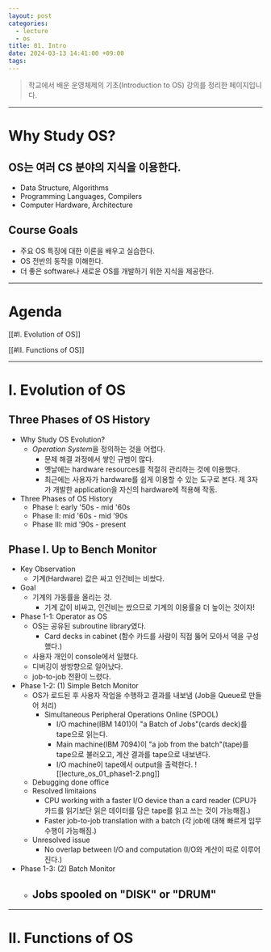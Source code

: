 ```yaml
---
layout: post
categories:
  - lecture
  - os
title: 01. Intro
date: 2024-03-13 14:41:00 +09:00
tags:
---
```


>학교에서 배운 운영체제의 기초(Introduction to OS) 강의를 정리한 페이지입니다.

---
# Why Study OS?

## OS는 여러 CS 분야의 지식을 이용한다.

- Data Structure, Algorithms
- Programming Languages, Compilers
- Computer Hardware, Architecture

## Course Goals

- 주요 OS 특징에 대한 이론을 배우고 실습한다.
- OS 전반의 동작을 이해한다.
- 더 좋은 software나 새로운 OS를 개발하기 위한 지식을 제공한다.

---

# Agenda

[[#I. Evolution of OS]]

[[#II. Functions of OS]]

----

# I. Evolution of OS

## Three Phases of OS History

- Why Study OS Evolution?
	- *Operation System*을 정의하는 것을 어렵다.
		- 문제 해결 과정에서 쌓인 규범이 많다.
		- 옛날에는 hardware resources를 적절히 관리하는 것에 이용했다.
		- 최근에는 사용자가 hardware를 쉽게 이용할 수 있는 도구로 본다. 제 3자가 개발한 application을 자신의 hardware에 적용해 작동.
- Three Phases of OS History
	- Phase I: early \'50s - mid \'60s
	- Phase II: mid \'60s - mid \'90s
	- Phase III: mid \'90s - present

## Phase I. Up to Bench Monitor

- Key Observation
	- 기계(Hardware) 값은 싸고 인건비는 비쌌다.
- Goal
	- 기계의 가동률을 올리는 것.
		- 기계 값이 비싸고, 인건비는 쌌으므로 기계의 이용률을 더 높이는 것이자!
- Phase 1-1: Operator as OS
	- OS는 공유된 subroutine library였다.
		- Card decks in cabinet (함수 카드를 사람이 직접 뚫어 모아서 덱을 구성했다.)
	- 사용자 개인이 console에서 일했다.
	- 디버깅이 쌍방향으로 일어났다.
	- job-to-job 전환이 느렸다.
- Phase 1-2: (1) Simple Betch Monitor
	- OS가 로드된 후 사용자 작업을 수행하고 결과를 내보냄 (Job을 Queue로 만들어 처리)
		- Simultaneous Peripheral Operations Online (SPOOL)
			- I/O machine(IBM 1401)이 "a Batch of Jobs"(cards deck)를 tape으로 읽는다.
			- Main machine(IBM 7094)이 "a job from the batch"(tape)를 tape으로 불러오고, 계산 결과를 tape으로 내보낸다.
			- I/O machine이 tape에서 output을 출력한다.
	![[lecture_os_01_phase1-2.png]]
	- Debugging done office
	- Resolved limitaions
		- CPU working with a faster I/O device than a card reader (CPU가 카드를 읽기보단 읽은 데이터를 담은 tape를 읽고 쓰는 것이 가능해짐.)
		- Faster job-to-job translation with a batch (각 job에 대해 빠르게 임무 수행이 가능해짐.)
	- Unresolved issue
		- No overlap between I/O and computation (I/O와 계산이 따로 이루어진다.)
- Phase 1-3: (2) Batch Monitor
	- Jobs spooled on "DISK" or "DRUM"
		- 

---

# II. Functions of OS